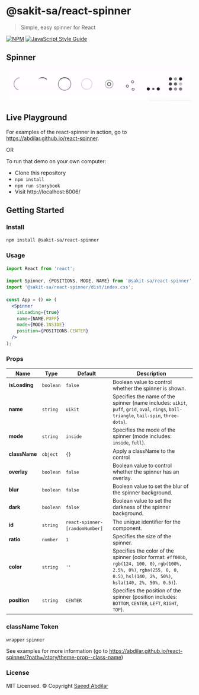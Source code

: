 # @sakit-sa/react-spinner

> Simple, easy spinner for React

[![NPM](https://img.shields.io/npm/v/@sakit-sa/react-spinner.svg)](https://www.npmjs.com/package/@sakit-sa/react-spinner) [![JavaScript Style Guide](https://img.shields.io/badge/code_style-standard-brightgreen.svg)](https://standardjs.com)

## Spinner

![Spinner gif](https://raw.githubusercontent.com/Abdilar/react-spinner/master/src/asset/images/spinner.gif)

## Live Playground
For examples of the react-spinner in action, go to https://abdilar.github.io/react-spinner.

OR

To run that demo on your own computer:
* Clone this repository
* `npm install`
* `npm run storybook`
* Visit http://localhost:6006/

## Getting Started
### Install

```sh
npm install @sakit-sa/react-spinner
```

### Usage
```jsx
import React from 'react';

import Spinner, {POSITIONS, MODE, NAME} from '@sakit-sa/react-spinner';
import '@sakit-sa/react-spinner/dist/index.css';

const App = () => (
  <Spinner
    isLoading={true}
    name={NAME.PUFF}
    mode={MODE.INSIDE}
    position={POSITIONS.CENTER}
  />
);
```

### Props
Name | Type | Default | Description
-----|------|-------|-----
**isLoading**|`boolean`|`false`|Boolean value to control whether the spinner is shown.
**name**|`string`|`uikit`|Specifies the name of the spinner (name includes: `uikit`, `puff`, `grid`, `oval`, `rings`, `ball-triangle`, `tail-spin`, `three-dots`).
**mode**|`string`|`inside`|Specifies the mode of the spinner (mode includes: `inside`, `full`).
**className**|`object`|`{}`|Apply a className to the control
**overlay**|`boolean`|`false`|Boolean value to control whether the spinner has an overlay.
**blur**|`boolean`|`false`|Boolean value to set the blur of the spinner background.
**dark**|`boolean`|`false`|Boolean value to set the darkness of the spinner background.
**id**|`string`|`react-spinner-[randomNumber]`|The unique identifier for the component.
**ratio**|`number`|`1`|Specifies the size of the spinner.
**color**|`string`|`''`|Specifies the color of the spinner (color format: `#ff00bb`, `rgb(124, 100, 0)`, `rgb(100%, 2.5%, 0%)`, `rgba(255, 0, 0, 0.5)`, `hsl(140, 2%, 50%)`, `hsla(140, 2%, 50%, 0.5)`).
**position**|`string`|`CENTER`|Specifies the position of the spinner (position includes: `BOTTOM`, `CENTER`, `LEFT`, `RIGHT`, `TOP`).

### className Token
`wrapper` `spinner`

See examples for more information (go to https://abdilar.github.io/react-spinner/?path=/story/theme-prop--class-name)

### License

MIT Licensed. © Copyright [Saeed Abdilar](https://github.com/Abdilar)

